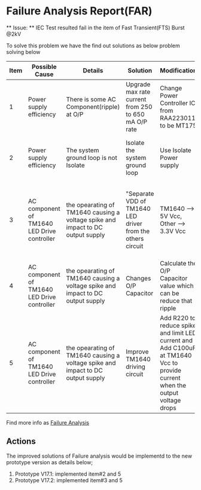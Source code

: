 # Failure Analysis Report(FAR)

** Issue: ** IEC Test resulted fail in the item of Fast Transient(FTS) Burst @2kV

To solve this problem we have the find out solutions as below problem solving below

Item | Possible Cause | Details | Solution | Modification | Validation
-- | -- | -- |-- | -- | --  
1 | Power supply efficiency | There is some AC Component(ripple) at O/P | Upgrade max rate current from 250 to 650 mA O/P rate | Change Power Controller IC from RAA223011 to be MT175 | There still be some ripple about 350mV@120Hz >> NG
2 | Power supply efficiency | The system ground loop is not Isolate | Isolate the system ground loop | Use Isolate Power supply | Ripple was improved, still be some ripple about 320mV@36Hz, >>OK
3 | AC component of TM1640 LED Drive controller | the opearating of TM1640 causing a voltage spike and impact to DC output supply | "Separate VDD of TM1640 LED driver from the others circuit | TM1640 --> 5V Vcc, Other --> 3.3V Vcc | VCC 3.3V waveform is stable and there still be some ripple at VCC 5V which is supplied to TM1640 about 350mV@120Hz >>OK
4 | AC component of TM1640 LED Drive controller| the opearating of TM1640 causing a voltage spike and impact to DC output supply | Changes O/P Capacitor | Calculate the O/P Capacitor value which can be reduce that ripple | The calculated Capacitor value is about 15,000uF, it's too high cost and huge package >> NG
5 | AC component of TM1640 LED Drive controller| the opearating of TM1640 causing a voltage spike and impact to DC output supply | Improve TM1640 driving circuit |  Add R220 to reduce spike and limit LED current and Add C100uF at TM1640 Vcc to provide current when the output voltage drops | Pending

Find more info as [Failure Analysis]

[Failure Analysis]:https://docs.google.com/spreadsheets/d/1j6A67tcR5tFxOFAbNM7gbgGV5nbukRrkgzcsJO8MNyo/edit#gid=655437679&range=H1:J1

## Actions
The improved solutions of Failure analysis would be implementd to the new prototype version as details below;
  1. Prototype V17.1: implemented item#2 and 5
  2. Prototype V17.2: implemented item#3 and 5
